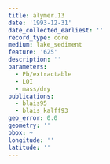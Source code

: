 ```yaml
---
title: alymer.13
date: '1993-12-31'
date_collected_earliest: ''
record_type: core
medium: lake_sediment
feature: '625'
description: ''
parameters:
  - Pb/extractable
  - LOI
  - mass/dry
publications:
  - blais95
  - blais_kalff93
geo_error: 0.0
geometry: ''
bbox: ~
longitude: ''
latitude: ''
---
```

